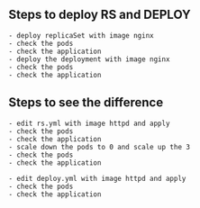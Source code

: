 ## Steps to deploy RS and DEPLOY
    - deploy replicaSet with image nginx
    - check the pods
    - check the application
    - deploy the deployment with image nginx
    - check the pods
    - check the application

## Steps to see the difference
    - edit rs.yml with image httpd and apply
    - check the pods
    - check the application
    - scale down the pods to 0 and scale up the 3
    - check the pods
    - check the application

    - edit deploy.yml with image httpd and apply
    - check the pods
    - check the application